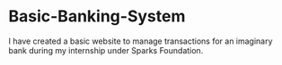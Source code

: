 # Basic-Banking-System
I have created a basic website to manage transactions for an imaginary bank during my internship under Sparks Foundation.
